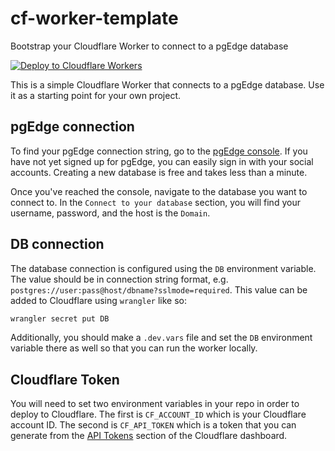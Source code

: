 # cf-worker-template
Bootstrap your Cloudflare Worker to connect to a pgEdge database

[![Deploy to Cloudflare Workers](https://deploy.workers.cloudflare.com/button)](https://deploy.workers.cloudflare.com/?url=https://github.com/pgEdge/cf-worker-template)

This is a simple Cloudflare Worker that connects to a pgEdge database. Use it as a starting point 
for your own project. 

## pgEdge connection

To find your pgEdge connection string, go to the [pgEdge console](https://app.pgedge.com). If you have 
not yet signed up for pgEdge, you can easily sign in with your social accounts. Creating a new database 
is free and takes less than a minute.

Once you've reached the console, navigate to the database you want to connect to. In the `Connect to your database` 
section, you will find your username, password, and the host is the `Domain`.  

## DB connection

The database connection is configured using the `DB` environment variable. The value should be in
connection string format, e.g. `postgres://user:pass@host/dbname?sslmode=required`. This value
can be added to Cloudflare using `wrangler` like so:

```bash
wrangler secret put DB
```

Additionally, you should make a `.dev.vars` file and set the `DB` environment variable there as well
so that you can run the worker locally.

## Cloudflare Token

You will need to set two environment variables in your repo in order to deploy to Cloudflare. 
The first is `CF_ACCOUNT_ID` which is your Cloudflare account ID. The second is `CF_API_TOKEN` 
which is a token that you can generate from the [API Tokens](https://dash.cloudflare.com/profile/api-tokens) 
section of the Cloudflare dashboard. 


